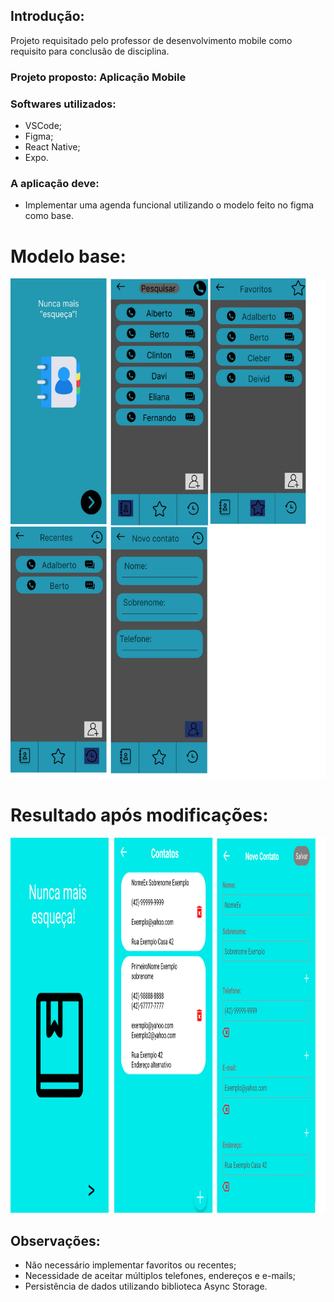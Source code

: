 ## Introdução:

Projeto requisitado pelo professor de desenvolvimento mobile como requisito para conclusão de disciplina.

### Projeto proposto: Aplicação Mobile 

### Softwares utilizados:
- VSCode;
- Figma;
- React Native;
- Expo.

### A aplicação deve:

- Implementar uma agenda funcional utilizando o modelo feito no figma como base.

# Modelo base:


<img src="src/assets/TelaFigma.png" width="800" height="800">


# Resultado após modificações:
<img src="src/assets/resultadoFinalTelas.png" width="1000" height="600">


## Observações:
- Não necessário implementar favoritos ou recentes;
- Necessidade de aceitar múltiplos telefones, endereços e e-mails;
- Persistência de dados utilizando biblioteca Async Storage.